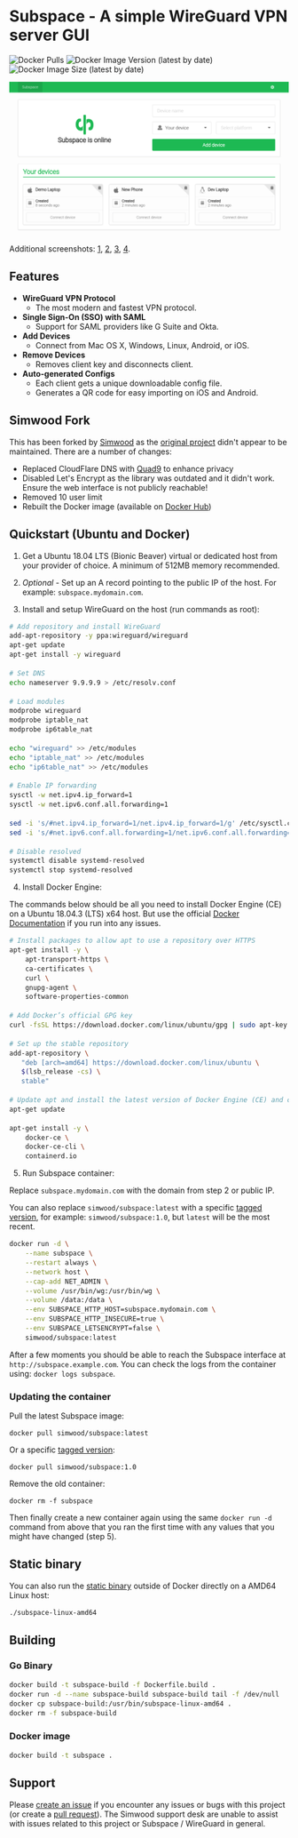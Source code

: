 # Subspace - A simple WireGuard VPN server GUI

![Docker Pulls](https://img.shields.io/docker/pulls/simwood/subspace)
![Docker Image Version (latest by date)](https://img.shields.io/docker/v/simwood/subspace?sort=date)
![Docker Image Size (latest by date)](https://img.shields.io/docker/image-size/simwood/subspace)

![Screenshot](screenshot.png)

Additional screenshots: [1](screenshot1.png), [2](screenshot2.png), [3](screenshot3.png), [4](screenshot4.png).

## Features

* **WireGuard VPN Protocol**
  * The most modern and fastest VPN protocol.
* **Single Sign-On (SSO) with SAML**
  * Support for SAML providers like G Suite and Okta.
* **Add Devices**
  * Connect from Mac OS X, Windows, Linux, Android, or iOS.
* **Remove Devices**
  * Removes client key and disconnects client.
* **Auto-generated Configs**
  * Each client gets a unique downloadable config file.
  * Generates a QR code for easy importing on iOS and Android.

## Simwood Fork

This has been forked by [Simwood](https://simwood.com) as the [original project](https://github.com/subspacecloud/subspace) didn't appear to be maintained. There are a number of changes:

* Replaced CloudFlare DNS with [Quad9](https://www.quad9.net) to enhance privacy
* Disabled Let's Encrypt as the library was outdated and it didn't work. Ensure the web interface is not publicly reachable!
* Removed 10 user limit
* Rebuilt the Docker image (available on [Docker Hub](https://hub.docker.com/r/simwood/subspace))

## Quickstart (Ubuntu and Docker)

1. Get a Ubuntu 18.04 LTS (Bionic Beaver) virtual or dedicated host from your provider of choice. A minimum of 512MB memory recommended.

2. *Optional* - Set up an A record pointing to the public IP of the host. For example: `subspace.mydomain.com`.

3. Install and setup WireGuard on the host (run commands as root):

```bash
# Add repository and install WireGuard
add-apt-repository -y ppa:wireguard/wireguard
apt-get update
apt-get install -y wireguard

# Set DNS
echo nameserver 9.9.9.9 > /etc/resolv.conf

# Load modules
modprobe wireguard
modprobe iptable_nat
modprobe ip6table_nat

echo "wireguard" >> /etc/modules
echo "iptable_nat" >> /etc/modules
echo "ip6table_nat" >> /etc/modules

# Enable IP forwarding
sysctl -w net.ipv4.ip_forward=1
sysctl -w net.ipv6.conf.all.forwarding=1

sed -i 's/#net.ipv4.ip_forward=1/net.ipv4.ip_forward=1/g' /etc/sysctl.conf
sed -i 's/#net.ipv6.conf.all.forwarding=1/net.ipv6.conf.all.forwarding=1/g' /etc/sysctl.conf

# Disable resolved
systemctl disable systemd-resolved
systemctl stop systemd-resolved
```

4. Install Docker Engine:

The commands below should be all you need to install Docker Engine (CE) on a Ubuntu 18.04.3 (LTS) x64 host. But use the official [Docker Documentation](https://docs.docker.com/install/linux/docker-ce/ubuntu/) if you run into any issues.

```bash
# Install packages to allow apt to use a repository over HTTPS
apt-get install -y \
    apt-transport-https \
    ca-certificates \
    curl \
    gnupg-agent \
    software-properties-common

# Add Docker’s official GPG key
curl -fsSL https://download.docker.com/linux/ubuntu/gpg | sudo apt-key add -

# Set up the stable repository
add-apt-repository \
   "deb [arch=amd64] https://download.docker.com/linux/ubuntu \
   $(lsb_release -cs) \
   stable"

# Update apt and install the latest version of Docker Engine (CE) and containerd
apt-get update

apt-get install -y \
    docker-ce \
    docker-ce-cli \
    containerd.io
```

5. Run Subspace container:

Replace `subspace.mydomain.com` with the domain from step 2 or public IP.

You can also replace `simwood/subspace:latest` with a specific [tagged version](https://hub.docker.com/r/simwood/subspace/tags), for example: `simwood/subspace:1.0`, but `latest` will be the most recent.

```bash
docker run -d \
    --name subspace \
    --restart always \
    --network host \
    --cap-add NET_ADMIN \
    --volume /usr/bin/wg:/usr/bin/wg \
    --volume /data:/data \
    --env SUBSPACE_HTTP_HOST=subspace.mydomain.com \
    --env SUBSPACE_HTTP_INSECURE=true \
    --env SUBSPACE_LETSENCRYPT=false \
    simwood/subspace:latest
```

After a few moments you should be able to reach the Subspace interface at `http://subspace.example.com`. You can check the logs from the container using: `docker logs subspace`.

### Updating the container

Pull the latest Subspace image:

```
docker pull simwood/subspace:latest
```

Or a specific [tagged version](https://hub.docker.com/r/simwood/subspace/tags):

```
docker pull simwood/subspace:1.0
```

Remove the old container:

```
docker rm -f subspace
```

Then finally create a new container again using the same `docker run -d` command from above that you ran the first time with any values that you might have changed (step 5).

## Static binary

You can also run the [static binary](https://github.com/simwood/subspace/blob/master/subspace-linux-amd64) outside of Docker directly on a AMD64 Linux host:

```bash
./subspace-linux-amd64
```

## Building

### Go Binary

```bash
docker build -t subspace-build -f Dockerfile.build .
docker run -d --name subspace-build subspace-build tail -f /dev/null
docker cp subspace-build:/usr/bin/subspace-linux-amd64 .
docker rm -f subspace-build
```

### Docker image

```bash
docker build -t subspace .
```

## Support

Please [create an issue](https://github.com/simwood/subspace/issues/new) if you encounter any issues or bugs with this project (or create a [pull request](https://github.com/simwood/subspace/pulls)). The Simwood support desk are unable to assist with issues related to this project or Subspace / WireGuard in general.
